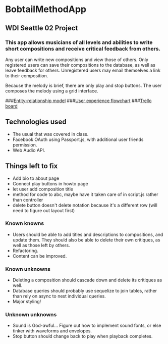 # BobtailMethodApp
## WDI Seattle 02 Project

### This app allows musicians of all levels and abilities to write short compositions and receive critical feedback from others.

Any user can write new compositions and view those of others. Only registered users can save their compositions to the database, as well as leave feedback for others. Unregistered users may email themselves a link to their composition.

Because the melody is brief, there are only play and stop buttons. The user composes the melody using a grid interface.

###[Entity-relationship model](https://github.com/bennettslin/BobtailMethodApp/blob/master/public/BobtailMethodEntityRelations.png)
###[User experience flowchart](https://github.com/bennettslin/BobtailMethodApp/blob/master/public/BobtailMethodFlowchart.png)
###[Trello board](https://trello.com/b/vcIgGdyh/bobtailmethodapp)

## Technologies used
+ The usual that was covered in class.
+ Facebook OAuth using Passport.js, with additional user friends permission.
+ Web Audio API.

## Things left to fix
+ Add bio to about page
+ Connect play buttons in howto page
+ let user add composition title
+ method for code to abc, maybe have it taken care of in script.js rather than controller
+ delete button doesn't delete notation because it's a different row (will need to figure out layout first)

### Known knowns
+ Users should be able to add titles and descriptions to compositions, and update them. They should also be able to delete their own critiques, as well as those left by others.
+ Refactoring.
+ Content can be improved.

### Known unknowns
+ Deleting a composition should cascade down and delete its critiques as well.
+ Database queries should probably use sequelize to join tables, rather than rely on async to nest individual queries.
+ Major styling!

### Unknown unknowns
+ Sound is God-awful... Figure out how to implement sound fonts, or else tinker with waveforms and envelopes.
+ Stop button should change back to play when playback completes.